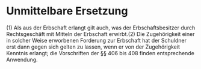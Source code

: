 # Unmittelbare Ersetzung

(1) Als aus der Erbschaft erlangt gilt auch, was der Erbschaftsbesitzer durch Rechtsgeschäft mit Mitteln der Erbschaft erwirbt.(2) Die Zugehörigkeit einer in solcher Weise erworbenen Forderung zur Erbschaft hat der Schuldner erst dann gegen sich gelten zu lassen, wenn er von der Zugehörigkeit Kenntnis erlangt; die Vorschriften der §§ 406 bis 408 finden entsprechende Anwendung. 

